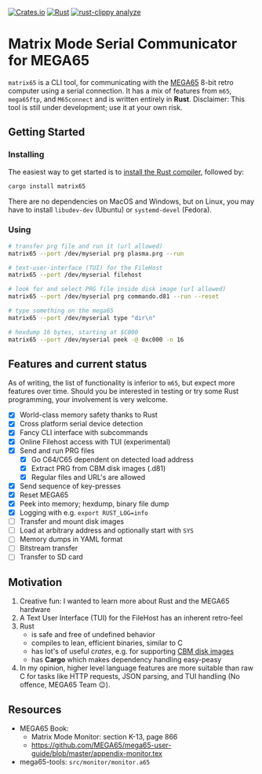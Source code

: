 [![Crates.io](https://img.shields.io/crates/v/matrix65)](https://crates.io/crates/matrix65)
[![Rust](https://github.com/mlund/matrix65/actions/workflows/rust.yml/badge.svg)](https://github.com/mlund/matrix65/actions/workflows/rust.yml)
[![rust-clippy analyze](https://github.com/mlund/matrix65/actions/workflows/rust-clippy.yml/badge.svg)](https://github.com/mlund/matrix65/actions/workflows/rust-clippy.yml)

# Matrix Mode Serial Communicator for MEGA65

`matrix65` is a CLI tool, for communicating with the [MEGA65](https://mega65.org/)
8-bit retro computer using a serial connection.
It has a mix of features from `m65`, `mega65ftp`, and `M65connect` and is written entirely in **Rust**.
Disclaimer: This tool is still under development; use it at your own risk.

## Getting Started

### Installing

The easiest way to get started is to [install the Rust compiler](https://www.rust-lang.org/tools/install), followed by:

~~~ bash
cargo install matrix65
~~~

There are no dependencies on MacOS and Windows, but on Linux, you may have to install
`libudev-dev` (Ubuntu) or `systemd-devel` (Fedora).

### Using

~~~ bash
# transfer prg file and run it (url allowed)
matrix65 --port /dev/myserial prg plasma.prg --run

# text-user-interface (TUI) for the FileHost
matrix65 --port /dev/myserial filehost 

# look for and select PRG file inside disk image (url allowed)
matrix65 --port /dev/myserial prg commando.d81 --run --reset

# type something on the mega65
matrix65 --port /dev/myserial type "dir\n"

# hexdump 16 bytes, starting at $C000
matrix65 --port /dev/myserial peek -@ 0xc000 -n 16
~~~

## Features and current status

As of writing, the list of functionality is inferior to `m65`, but
expect more features over time.
Should you be interested in testing or try some Rust programming,
your involvement is very welcome.

- [x] World-class memory safety thanks to Rust
- [x] Cross platform serial device detection
- [x] Fancy CLI interface with subcommands
- [x] Online Filehost access with TUI (experimental)
- [x] Send and run PRG files
  - [x] Go C64/C65 dependent on detected load address
  - [x] Extract PRG from CBM disk images (.d81)
  - [x] Regular files and URL's are allowed
- [x] Send sequence of key-presses
- [x] Reset MEGA65
- [x] Peek into memory; hexdump, binary file dump
- [x] Logging with e.g. `export RUST_LOG=info`
- [ ] Transfer and mount disk images
- [ ] Load at arbitrary address and optionally start with `SYS`
- [ ] Memory dumps in YAML format
- [ ] Bitstream transfer
- [ ] Transfer to SD card

## Motivation

1. Creative fun: I wanted to learn more about Rust and the MEGA65 hardware
2. A Text User Interface (TUI) for the FileHost has an inherent retro-feel
3. Rust
   - is safe and free of undefined behavior
   - compiles to lean, efficient binaries, similar to C
   - has lot's of useful _crates_, e.g. for supporting [CBM disk images](https://crates.io/crates/cbm)
   - has **Cargo** which makes dependency handling easy-peasy
4. In my opinion, higher level language features are more suitable than raw C for tasks like
   HTTP requests, JSON parsing, and TUI handling (No offence, MEGA65 Team 😉).

## Resources

- MEGA65 Book:
  - Matrix Mode Monitor: section K-13, page 866
  - https://github.com/MEGA65/mega65-user-guide/blob/master/appendix-monitor.tex
- mega65-tools: `src/monitor/monitor.a65`
